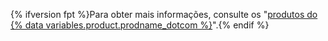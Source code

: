{% ifversion fpt %}Para obter mais informações, consulte os "[produtos do {% data variables.product.prodname_dotcom %}](/articles/github-s-products)".{% endif %}
